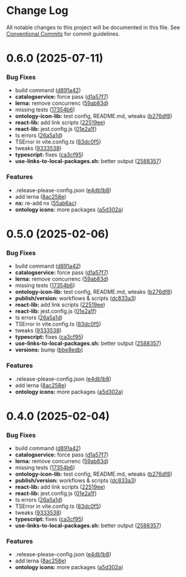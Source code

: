 # Change Log

All notable changes to this project will be documented in this file.
See [Conventional Commits](https://conventionalcommits.org) for commit guidelines.

# 0.6.0 (2025-07-11)


### Bug Fixes

* build command ([d891a42](https://github.com/telicent-oss/rdf-libraries/commit/d891a4205ea07c3b6071629cc04bae891fba3dea))
* **catalogservice:** force pass ([d1a57f7](https://github.com/telicent-oss/rdf-libraries/commit/d1a57f7c2ea4d70733a54fb53340fd12cc968bb6))
* **lerna:** remove concurrenc ([59ab83d](https://github.com/telicent-oss/rdf-libraries/commit/59ab83dd6fb4c14149b2be78afadb3749bb7d0c2))
* missing tests ([17354b6](https://github.com/telicent-oss/rdf-libraries/commit/17354b621c8fc2a3d0a2bec102cc85c59f63a9b0))
* **ontology-icon-lib:** test config, README.md, wteaks ([b276df8](https://github.com/telicent-oss/rdf-libraries/commit/b276df861817fc237d591617f1dcabe3f1466a4c))
* **react-lib:** add link scripts ([22519ee](https://github.com/telicent-oss/rdf-libraries/commit/22519ee59c743a514e6044689752257b721299ea))
* **react-lib:** jest.config.js ([01e2a1f](https://github.com/telicent-oss/rdf-libraries/commit/01e2a1f8d37050c01d08ae158b2015074b74840b))
* ts errors ([26a5a1d](https://github.com/telicent-oss/rdf-libraries/commit/26a5a1d9f7f83c8096aa3d929d650f1085d001f8))
* TSError in vite.config.ts ([83dc0f5](https://github.com/telicent-oss/rdf-libraries/commit/83dc0f5feae338e2af833ec10bc01bba418212ea))
* tweaks ([9333538](https://github.com/telicent-oss/rdf-libraries/commit/93335383565045120cf49680ff05f07bee110dec))
* **typescript:** fixes ([ca3cf95](https://github.com/telicent-oss/rdf-libraries/commit/ca3cf9509dcc13d8e4e2bffa8bef9cf7811bda97))
* **use-links-to-local-packages.sh:** better output ([2588357](https://github.com/telicent-oss/rdf-libraries/commit/258835775c86fa431296c975ca06202045678f44))


### Features

* .release-please-config.json ([e4db1b8](https://github.com/telicent-oss/rdf-libraries/commit/e4db1b82cda4f31406b052687bd77401c7e89512))
* add lerna ([8ac258e](https://github.com/telicent-oss/rdf-libraries/commit/8ac258e803833c044314d10a9369dd01ffe47fe7))
* **nx:** re-add nx ([55ab6ac](https://github.com/telicent-oss/rdf-libraries/commit/55ab6ac50d1f108cafe459c6a2860fdbfdb4732f))
* **ontology icons:** more packages ([a5d302a](https://github.com/telicent-oss/rdf-libraries/commit/a5d302ab358dcb4192de5fed1ecb20d4bef62fd0))





# 0.5.0 (2025-02-06)


### Bug Fixes

* build command ([d891a42](https://github.com/telicent-oss/rdf-libraries/commit/d891a4205ea07c3b6071629cc04bae891fba3dea))
* **catalogservice:** force pass ([d1a57f7](https://github.com/telicent-oss/rdf-libraries/commit/d1a57f7c2ea4d70733a54fb53340fd12cc968bb6))
* **lerna:** remove concurrenc ([59ab83d](https://github.com/telicent-oss/rdf-libraries/commit/59ab83dd6fb4c14149b2be78afadb3749bb7d0c2))
* missing tests ([17354b6](https://github.com/telicent-oss/rdf-libraries/commit/17354b621c8fc2a3d0a2bec102cc85c59f63a9b0))
* **ontology-icon-lib:** test config, README.md, wteaks ([b276df8](https://github.com/telicent-oss/rdf-libraries/commit/b276df861817fc237d591617f1dcabe3f1466a4c))
* **publish/version:** workflows & scripts ([dc833a3](https://github.com/telicent-oss/rdf-libraries/commit/dc833a3485073eafd21b836289e7aee1add3be8b))
* **react-lib:** add link scripts ([22519ee](https://github.com/telicent-oss/rdf-libraries/commit/22519ee59c743a514e6044689752257b721299ea))
* **react-lib:** jest.config.js ([01e2a1f](https://github.com/telicent-oss/rdf-libraries/commit/01e2a1f8d37050c01d08ae158b2015074b74840b))
* ts errors ([26a5a1d](https://github.com/telicent-oss/rdf-libraries/commit/26a5a1d9f7f83c8096aa3d929d650f1085d001f8))
* TSError in vite.config.ts ([83dc0f5](https://github.com/telicent-oss/rdf-libraries/commit/83dc0f5feae338e2af833ec10bc01bba418212ea))
* tweaks ([9333538](https://github.com/telicent-oss/rdf-libraries/commit/93335383565045120cf49680ff05f07bee110dec))
* **typescript:** fixes ([ca3cf95](https://github.com/telicent-oss/rdf-libraries/commit/ca3cf9509dcc13d8e4e2bffa8bef9cf7811bda97))
* **use-links-to-local-packages.sh:** better output ([2588357](https://github.com/telicent-oss/rdf-libraries/commit/258835775c86fa431296c975ca06202045678f44))
* **versions:** bump ([bbe8edb](https://github.com/telicent-oss/rdf-libraries/commit/bbe8edb990144e344dd44c06f2d772b61ef49051))


### Features

* .release-please-config.json ([e4db1b8](https://github.com/telicent-oss/rdf-libraries/commit/e4db1b82cda4f31406b052687bd77401c7e89512))
* add lerna ([8ac258e](https://github.com/telicent-oss/rdf-libraries/commit/8ac258e803833c044314d10a9369dd01ffe47fe7))
* **ontology icons:** more packages ([a5d302a](https://github.com/telicent-oss/rdf-libraries/commit/a5d302ab358dcb4192de5fed1ecb20d4bef62fd0))





# 0.4.0 (2025-02-04)


### Bug Fixes

* build command ([d891a42](https://github.com/telicent-oss/rdf-libraries/commit/d891a4205ea07c3b6071629cc04bae891fba3dea))
* **catalogservice:** force pass ([d1a57f7](https://github.com/telicent-oss/rdf-libraries/commit/d1a57f7c2ea4d70733a54fb53340fd12cc968bb6))
* **lerna:** remove concurrenc ([59ab83d](https://github.com/telicent-oss/rdf-libraries/commit/59ab83dd6fb4c14149b2be78afadb3749bb7d0c2))
* missing tests ([17354b6](https://github.com/telicent-oss/rdf-libraries/commit/17354b621c8fc2a3d0a2bec102cc85c59f63a9b0))
* **ontology-icon-lib:** test config, README.md, wteaks ([b276df8](https://github.com/telicent-oss/rdf-libraries/commit/b276df861817fc237d591617f1dcabe3f1466a4c))
* **publish/version:** workflows & scripts ([dc833a3](https://github.com/telicent-oss/rdf-libraries/commit/dc833a3485073eafd21b836289e7aee1add3be8b))
* **react-lib:** add link scripts ([22519ee](https://github.com/telicent-oss/rdf-libraries/commit/22519ee59c743a514e6044689752257b721299ea))
* **react-lib:** jest.config.js ([01e2a1f](https://github.com/telicent-oss/rdf-libraries/commit/01e2a1f8d37050c01d08ae158b2015074b74840b))
* ts errors ([26a5a1d](https://github.com/telicent-oss/rdf-libraries/commit/26a5a1d9f7f83c8096aa3d929d650f1085d001f8))
* TSError in vite.config.ts ([83dc0f5](https://github.com/telicent-oss/rdf-libraries/commit/83dc0f5feae338e2af833ec10bc01bba418212ea))
* tweaks ([9333538](https://github.com/telicent-oss/rdf-libraries/commit/93335383565045120cf49680ff05f07bee110dec))
* **typescript:** fixes ([ca3cf95](https://github.com/telicent-oss/rdf-libraries/commit/ca3cf9509dcc13d8e4e2bffa8bef9cf7811bda97))
* **use-links-to-local-packages.sh:** better output ([2588357](https://github.com/telicent-oss/rdf-libraries/commit/258835775c86fa431296c975ca06202045678f44))


### Features

* .release-please-config.json ([e4db1b8](https://github.com/telicent-oss/rdf-libraries/commit/e4db1b82cda4f31406b052687bd77401c7e89512))
* add lerna ([8ac258e](https://github.com/telicent-oss/rdf-libraries/commit/8ac258e803833c044314d10a9369dd01ffe47fe7))
* **ontology icons:** more packages ([a5d302a](https://github.com/telicent-oss/rdf-libraries/commit/a5d302ab358dcb4192de5fed1ecb20d4bef62fd0))
